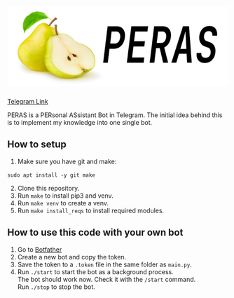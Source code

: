 <h1 align="center">
    <img src="img/peras-logo.png" alt="Peras">
</h1>

[Telegram Link](https://t.me/persassbot)

PERAS is a PERsonal ASsistant Bot in Telegram.
The initial idea behind this is to implement my knowledge into one single bot.

## How to setup
1. Make sure you have git and make:
```
sudo apt install -y git make
```
2. Clone this repository.
3. Run `make` to install pip3 and venv.
4. Run `make venv` to create a venv.
5. Run `make install_reqs` to install required modules.

## How to use this code with your own bot
1. Go to [Botfather](https://t.me/botfather)
2. Create a new bot and copy the token.
3. Save the token to a `.token` file in the same folder as `main.py`.
4. Run `./start` to start the bot as a background process. </br>
   The bot should work now. Check it with the `/start` command. </br>
   Run `./stop` to stop the bot.
